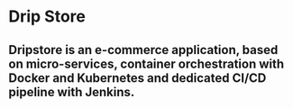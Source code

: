 # Drip Store

## Dripstore is an e-commerce application, based on micro-services, container orchestration with Docker and Kubernetes and dedicated CI/CD pipeline with Jenkins.
